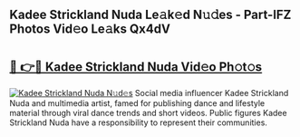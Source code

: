 ## Kadee Strickland Nuda Le𝚊k𝚎d N𝚞𝚍es - Part-lFZ Photos Vid𝚎o Le𝚊ks Qx4dV

# <h2><a href="http://fbdbm69.evod.top/?m=Kadee+Strickland+Nuda">🔗 👉🔴 Kadee Strickland Nuda Vid𝚎o Ph𝚘t𝚘s</a></h2>

[![Kadee Strickland Nuda N𝚞d𝚎s](https://i.imgur.com/8V9OHl7.gif)](http://fbdbm69.evod.top/?m=Kadee+Strickland+Nuda)
Social media influencer Kadee Strickland Nuda and multimedia artist, famed for publishing dance and lifestyle material through viral dance trends and short videos. Public figures Kadee Strickland Nuda have a responsibility to represent their communities. 
